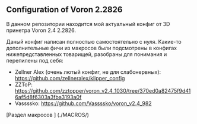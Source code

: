 ## Configuration of Voron 2.2826

В данном репозитории находится мой актуальный конфиг от 3D принетра Voron 2.4 2.2826.

Даный конфиг написан полностью самостоятельно с нуля.
Какие-то дополнительные фичи из макросов были подсмотрены в конфигах нижепредставленных товарищей, разобраны для понимания и перепилены под себя:
- Zellner Alex (очень лютый конфиг, не для слабонервных): https://github.com/zellneralex/klipper_config
- ZZToP: https://github.com/zztopper/voron_v2.4_1030/tree/370ed0a82475f9d416af5d8f6303a3fba3193a0f
- Vassssko: https://github.com/Vassssko/voron_v2.4_982

[Раздел макросов ] (./MACROS/)